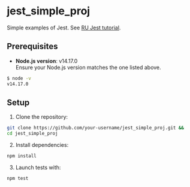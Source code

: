 # jest_simple_proj

Simple examples of Jest. See [RU Jest tutorial](JEST_TUTORIAL.md).

## Prerequisites

- **Node.js version**: v14.17.0  
  Ensure your Node.js version matches the one listed above.

```bash
$ node -v
v14.17.0
```

## Setup

1. Clone the repository:

```bash
git clone https://github.com/your-username/jest_simple_proj.git &&
cd jest_simple_proj
```

2. Install dependencies:

```bash
npm install
```

3. Launch tests with:

```bash
npm test
```
